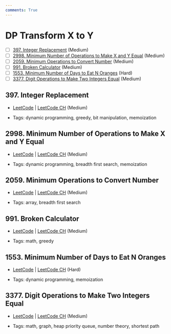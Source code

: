 ```yaml
---
comments: True
---
```


# DP Transform X to Y

- [ ] [397. Integer Replacement](https://leetcode.cn/problems/integer-replacement/) (Medium)
- [ ] [2998. Minimum Number of Operations to Make X and Y Equal](https://leetcode.cn/problems/minimum-number-of-operations-to-make-x-and-y-equal/) (Medium)
- [ ] [2059. Minimum Operations to Convert Number](https://leetcode.cn/problems/minimum-operations-to-convert-number/) (Medium)
- [ ] [991. Broken Calculator](https://leetcode.cn/problems/broken-calculator/) (Medium)
- [ ] [1553. Minimum Number of Days to Eat N Oranges](https://leetcode.cn/problems/minimum-number-of-days-to-eat-n-oranges/) (Hard)
- [ ] [3377. Digit Operations to Make Two Integers Equal](https://leetcode.cn/problems/digit-operations-to-make-two-integers-equal/) (Medium)

## 397. Integer Replacement

-   [LeetCode](https://leetcode.com/problems/integer-replacement/) | [LeetCode CH](https://leetcode.cn/problems/integer-replacement/) (Medium)

-   Tags: dynamic programming, greedy, bit manipulation, memoization

## 2998. Minimum Number of Operations to Make X and Y Equal

-   [LeetCode](https://leetcode.com/problems/minimum-number-of-operations-to-make-x-and-y-equal/) | [LeetCode CH](https://leetcode.cn/problems/minimum-number-of-operations-to-make-x-and-y-equal/) (Medium)

-   Tags: dynamic programming, breadth first search, memoization

## 2059. Minimum Operations to Convert Number

-   [LeetCode](https://leetcode.com/problems/minimum-operations-to-convert-number/) | [LeetCode CH](https://leetcode.cn/problems/minimum-operations-to-convert-number/) (Medium)

-   Tags: array, breadth first search

## 991. Broken Calculator

-   [LeetCode](https://leetcode.com/problems/broken-calculator/) | [LeetCode CH](https://leetcode.cn/problems/broken-calculator/) (Medium)

-   Tags: math, greedy

## 1553. Minimum Number of Days to Eat N Oranges

-   [LeetCode](https://leetcode.com/problems/minimum-number-of-days-to-eat-n-oranges/) | [LeetCode CH](https://leetcode.cn/problems/minimum-number-of-days-to-eat-n-oranges/) (Hard)

-   Tags: dynamic programming, memoization

## 3377. Digit Operations to Make Two Integers Equal

-   [LeetCode](https://leetcode.com/problems/digit-operations-to-make-two-integers-equal/) | [LeetCode CH](https://leetcode.cn/problems/digit-operations-to-make-two-integers-equal/) (Medium)

-   Tags: math, graph, heap priority queue, number theory, shortest path
